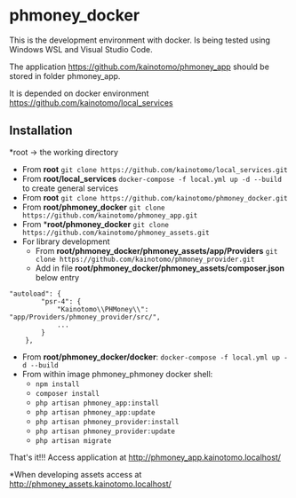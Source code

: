 # phmoney_docker

This is the development environment with docker. Is being tested using Windows WSL and Visual Studio Code.

The application https://github.com/kainotomo/phmoney_app should be stored in folder phmoney_app.

It is depended on docker environment https://github.com/kainotomo/local_services

## Installation

*root -> the working directory

* From **root** `git clone https://github.com/kainotomo/local_services.git`
* From **root/local_services** `docker-compose -f local.yml up -d --build` to create general services
* From **root** `git clone https://github.com/kainotomo/phmoney_docker.git`
* From **root/phmoney_docker** `git clone https://github.com/kainotomo/phmoney_app.git`
* From ***root/phmoney_docker** `git clone https://github.com/kainotomo/phmoney_assets.git`
*  For library development 
   - From **root/phmoney_docker/phmoney_assets/app/Providers** `git clone https://github.com/kainotomo/phmoney_provider.git`
   - Add in file **root/phmoney_docker/phmoney_assets/composer.json** below entry
```
"autoload": {
        "psr-4": {
            "Kainotomo\\PHMoney\\": "app/Providers/phmoney_provider/src/",
            ...
        }
    },
```
* From **root/phmoney_docker/docker**: `docker-compose -f local.yml up -d --build`
* From within image phmoney_phmoney docker shell: 
    - `npm install`
    - `composer install`
    - `php artisan phmoney_app:install`
    - `php artisan phmoney_app:update`
    - `php artisan phmoney_provider:install`
    - `php artisan phmoney_provider:update`
    - `php artisan migrate`

That's it!!! Access application at http://phmoney_app.kainotomo.localhost/

*When developing assets access at http://phmoney_assets.kainotomo.localhost/
